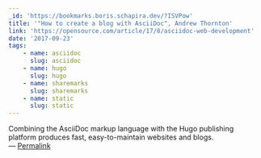 ```yaml
---
_id: 'https://bookmarks.boris.schapira.dev/?ISVPow'
title: '"How to create a blog with AsciiDoc", Andrew Thornton'
link: 'https://opensource.com/article/17/8/asciidoc-web-development'
date: '2017-09-23'
tags:
    - name: asciidoc
      slug: asciidoc
    - name: hugo
      slug: hugo
    - name: sharemarks
      slug: sharemarks
    - name: static
      slug: static
---
```


Combining the AsciiDoc markup language with the Hugo publishing platform
produces fast, easy-to-maintain websites and blogs. <br>&#8212;
<a href="https://bookmarks.boris.schapira.dev/?ISVPow" title="Permalink">Permalink</a>
